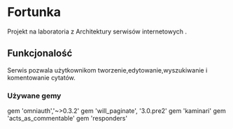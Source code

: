 # Fortunka

Projekt na laboratoria z Architektury serwisów internetowych .

## Funkcjonalość

Serwis pozwala użytkownikom tworzenie,edytowanie,wyszukiwanie i 
komentowanie cytatów. 

### Używane gemy 
gem 'omniauth','~>0.3.2' 
gem 'will_paginate', '3.0.pre2' 
gem 'kaminari'
gem 'acts_as_commentable'
gem 'responders'
